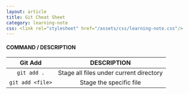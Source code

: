 ```yaml
---
layout: article
title: Git Cheat Sheet
category: learning-note
css: <link rel="stylesheet" href="/assets/css/learning-note.css"/>
---
```


#### COMMAND / DESCRIPTION

| Git Add          | DESCRIPTION                             |
|:----------------:|:---------------------------------------:|
| `git add .`      | Stage all files under current directory |
| `git add <file>` | Stage the specific file                 |
